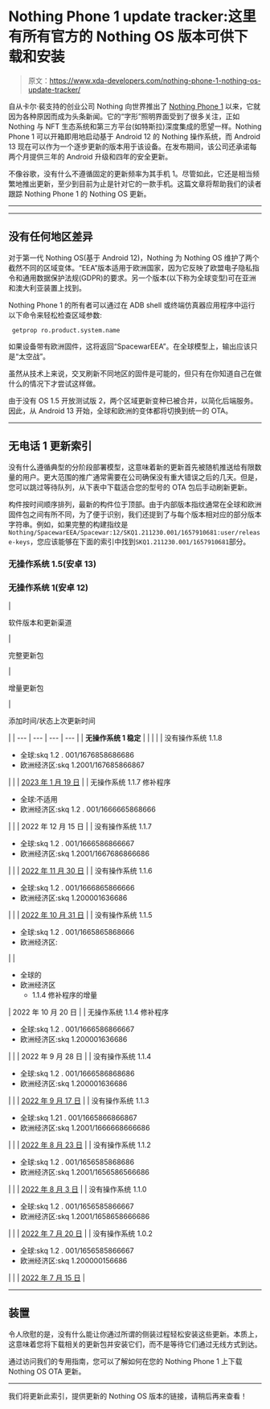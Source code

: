 # Nothing Phone 1 update tracker:这里有所有官方的 Nothing OS 版本可供下载和安装

> 原文：<https://www.xda-developers.com/nothing-phone-1-nothing-os-update-tracker/>

自从卡尔·裴支持的创业公司 Nothing 向世界推出了 [Nothing Phone 1](https://www.xda-developers.com/nothing-phone-1-review/) 以来，它就因为各种原因而成为头条新闻。它的“字形”照明界面受到了很多关注，正如 Nothing 与 NFT 生态系统和第三方平台(如特斯拉)深度集成的愿望一样。Nothing Phone 1 可以开箱即用地启动基于 Android 12 的 Nothing 操作系统，而 Android 13 现在可以作为一个逐步更新的版本用于该设备。在发布期间，该公司还承诺每两个月提供三年的 Android 升级和四年的安全更新。

不像谷歌，没有什么不遵循固定的更新频率为其手机 1。尽管如此，它还是相当频繁地推出更新，至少到目前为止是针对它的一款手机。这篇文章将帮助我们的读者跟踪 Nothing Phone 1 的 Nothing OS 更新。

* * *

* * *

## 没有任何地区差异

对于第一代 Nothing OS(基于 Android 12)，Nothing 为 Nothing OS 维护了两个截然不同的区域变体。“EEA”版本适用于欧洲国家，因为它反映了欧盟电子隐私指令和通用数据保护法规(GDPR)的要求。另一个版本(以下称为全球变型)可在亚洲和澳大利亚装置上找到。

Nothing Phone 1 的所有者可以通过在 ADB shell 或终端仿真器应用程序中运行以下命令来轻松检查区域参数:

```
 getprop ro.product.system.name 
```

如果设备带有欧洲固件，这将返回“SpacewarEEA”。在全球模型上，输出应该只是“太空战”。

虽然从技术上来说，交叉刷新不同地区的固件是可能的，但只有在你知道自己在做什么的情况下才尝试这样做。

由于没有 OS 1.5 开放测试版 2，两个区域更新变种已被合并，以简化后端服务。因此，从 Android 13 开始，全球和欧洲的变体都将切换到统一的 OTA。

* * *

## 无电话 1 更新索引

没有什么遵循典型的分阶段部署模型，这意味着新的更新首先被随机推送给有限数量的用户。更大范围的推广通常需要在公司确保没有重大错误之后的几天。但是，您可以跳过等待队列，从下表中下载适合您的型号的 OTA 包后手动刷新更新。

构件按时间顺序排列，最新的构件位于顶部。由于内部版本指纹通常在全球和欧洲固件包之间有所不同，为了便于识别，我们还提到了与每个版本相对应的部分版本字符串。例如，如果完整的构建指纹是`Nothing/SpacewarEEA/Spacewar:12/SKQ1.211230.001/1657910681:user/release-keys`，您应该能够在下面的索引中找到`SKQ1.211230.001/1657910681`部分。

### 无操作系统 1.5(安卓 13)

### 无操作系统 1(安卓 12)

| 

软件版本和更新渠道

 | 

完整更新包

 | 

增量更新包

 | 

添加时间/状态上次更新时间

 |
| --- | --- | --- | --- |
| **无操作系统 1 稳定** |  |  |  |
| 没有操作系统 1.1.8

*   全球:skq 1.2 . 001/1676858686686
*   欧洲经济区:skq 1.2001/167685866867

 |  |  | [2023 年 1 月 19 日](https://www.xda-developers.com/nothing-phone-1-nothing-os-1-1-8-update/) |
| 无操作系统 1.1.7 修补程序

*   全球:不适用
*   欧洲经济区:skq 1.2 . 001/1666665868666

 |  |  | 2022 年 12 月 15 日 |
| 没有操作系统 1.1.7

*   全球:skq 1.2 . 001/1666586866667
*   欧洲经济区:skq 1.2001/1667686866686

 |  |  | [2022 年 11 月 30 日](https://www.xda-developers.com/nothing-phone-1-update-1-1-7/) |
| 没有操作系统 1.1.6

*   全球:skq 1.2 . 001/1666865866666
*   欧洲经济区:skq 1.200001636686

 |  |  | [2022 年 10 月 31 日](https://www.xda-developers.com/nothing-phone-1-update-1-1-1-6/) |
| 没有操作系统 1.1.5

*   全球:skq 1.2 . 001/1665865868666
*   欧洲经济区:

 |  | 

*   全球的
*   欧洲经济区
    *   1.1.4 修补程序的增量

 | 2022 年 10 月 20 日 |
| 无操作系统 1.1.4 修补程序

*   全球:skq 1.2 . 001/1666586866667
*   欧洲经济区:skq 1.200001636686

 |  |  | 2022 年 9 月 28 日 |
| 没有操作系统 1.1.4

*   全球:skq 1.2 . 001/1666586868686
*   欧洲经济区:skq 1.200001636686

 |  |  | [2022 年 9 月 17 日](https://www.xda-developers.com/nothing-os-1-1-4-update/) |
| 没有操作系统 1.1.3

*   全球:skq 1.21 . 001/1665866866867
*   欧洲经济区:skq 1.2001/1666668666686

 |  |  | [2022 年 8 月 23 日](https://www.xda-developers.com/nothing-phone-1-gets-nothing-os-1-1-3-update/) |
| 没有操作系统 1.1.2

*   全球:skq 1.2 . 001/1656585868686
*   欧洲经济区:skq 1.2001/1656586566686

 |  |  | [2022 年 8 月 3 日](https://www.xda-developers.com/nothing-phone-1-nothing-os-1-1-2-update/) |
| 没有操作系统 1.1.0

*   全球:skq 1.2 . 001/1656585866667
*   欧洲经济区:skq 1.2001/1658658666686

 |  |  | [2022 年 7 月 20 日](https://www.xda-developers.com/nothing-phone-1-nothing-os-1-1-0-update/) |
| 没有操作系统 1.0.2

*   全球:skq 1.2 . 001/1656585866667
*   欧洲经济区:skq 1.200000156686

 |  |  | [2022 年 7 月 15 日](https://www.xda-developers.com/nothing-phone-1-review/) |

* * *

## 装置

令人欣慰的是，没有什么能让你通过所谓的侧装过程轻松安装这些更新。本质上，这意味着您将下载相关的更新包并安装它们，而不是等待它们通过无线方式到达。

通过访问我们的专用指南，您可以了解如何在您的 Nothing Phone 1 上下载 Nothing OS OTA 更新。

* * *

我们将更新此索引，提供更新的 Nothing OS 版本的链接，请稍后再来查看！